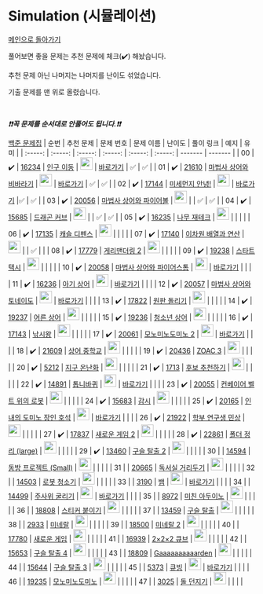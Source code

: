 # Simulation (시뮬레이션)

[메인으로 돌아가기](https://github.com/tony9402/baekjoon)

풀어보면 좋을 문제는 추천 문제에 체크(:heavy_check_mark:) 해놨습니다.

추천 문제 아닌 나머지는 나머지를 난이도 섞었습니다.

기출 문제를 맨 위로 올렸습니다.

<br>

***❗️❗️꼭 문제를 순서대로 안풀어도 됩니다.❗️❗️***

[백준 문제집](https://www.acmicpc.net/workbook/view/6832)
|          순번          |        추천 문제         |        문제 번호         |        문제 이름         |         난이도          |        풀이 링크         |        예지        |        유미        |
| :-----: | :-----: | :-----: | :-----: | :-----: | :-----: | ------- | ------- |
| 00 |  :heavy_check_mark:  | <a href="https://www.acmicpc.net/problem/16234" target="_blank">16234</a> | <a href="https://www.acmicpc.net/problem/16234" target="_blank">인구 이동</a> | <img height="25px" width="25px" src="https://static.solved.ac/tier_small/11.svg"/> | <a href="./../solution/simulation/16234">바로가기</a> | ✅ | ✅ |
| 01 |  :heavy_check_mark:  | <a href="https://www.acmicpc.net/problem/21610" target="_blank">21610</a> | <a href="https://www.acmicpc.net/problem/21610" target="_blank">마법사 상어와 비바라기</a> | <img height="25px" width="25px" src="https://static.solved.ac/tier_small/11.svg"/> | <a href="./../solution/simulation/21610">바로가기</a> | ✅ | ✅ |
| 02 |  :heavy_check_mark:  | <a href="https://www.acmicpc.net/problem/17144" target="_blank">17144</a> | <a href="https://www.acmicpc.net/problem/17144" target="_blank">미세먼지 안녕!</a> | <img height="25px" width="25px" src="https://static.solved.ac/tier_small/12.svg"/> | <a href="./../solution/simulation/17144">바로가기</a> |✅  | ✅ |
| 03 |  :heavy_check_mark:  | <a href="https://www.acmicpc.net/problem/20056" target="_blank">20056</a> | <a href="https://www.acmicpc.net/problem/20056" target="_blank">마법사 상어와 파이어볼</a> | <img height="25px" width="25px" src="https://static.solved.ac/tier_small/12.svg"/> |                      |               ✅       |             ✅        |
| 04 |  :heavy_check_mark:  | <a href="https://www.acmicpc.net/problem/15685" target="_blank">15685</a> | <a href="https://www.acmicpc.net/problem/15685" target="_blank">드래곤 커브</a> | <img height="25px" width="25px" src="https://static.solved.ac/tier_small/12.svg"/> |                      |                    ✅  |             ✅         |
| 05 |  :heavy_check_mark:  | <a href="https://www.acmicpc.net/problem/16235" target="_blank">16235</a> | <a href="https://www.acmicpc.net/problem/16235" target="_blank">나무 재테크</a> | <img height="25px" width="25px" src="https://static.solved.ac/tier_small/12.svg"/> |                      |                      |                      |
| 06 |  :heavy_check_mark:  | <a href="https://www.acmicpc.net/problem/17135" target="_blank">17135</a> | <a href="https://www.acmicpc.net/problem/17135" target="_blank">캐슬 디펜스</a> | <img height="25px" width="25px" src="https://static.solved.ac/tier_small/12.svg"/> |                      |                      |                      |
| 07 |  :heavy_check_mark:  | <a href="https://www.acmicpc.net/problem/17140" target="_blank">17140</a> | <a href="https://www.acmicpc.net/problem/17140" target="_blank">이차원 배열과 연산</a> | <img height="25px" width="25px" src="https://static.solved.ac/tier_small/12.svg"/> |                      |         ✅             |                      |
| 08 |  :heavy_check_mark:  | <a href="https://www.acmicpc.net/problem/17779" target="_blank">17779</a> | <a href="https://www.acmicpc.net/problem/17779" target="_blank">게리맨더링 2</a> | <img height="25px" width="25px" src="https://static.solved.ac/tier_small/12.svg"/> |                      |                      |                      |
| 09 |  :heavy_check_mark:  | <a href="https://www.acmicpc.net/problem/19238" target="_blank">19238</a> | <a href="https://www.acmicpc.net/problem/19238" target="_blank">스타트 택시</a> | <img height="25px" width="25px" src="https://static.solved.ac/tier_small/12.svg"/> |                      |                      |                      |
| 10 |  :heavy_check_mark:  | <a href="https://www.acmicpc.net/problem/20058" target="_blank">20058</a> | <a href="https://www.acmicpc.net/problem/20058" target="_blank">마법사 상어와 파이어스톰</a> | <img height="25px" width="25px" src="https://static.solved.ac/tier_small/12.svg"/> | <a href="./../solution/simulation/20058">바로가기</a> |  |  |
| 11 |  :heavy_check_mark:  | <a href="https://www.acmicpc.net/problem/16236" target="_blank">16236</a> | <a href="https://www.acmicpc.net/problem/16236" target="_blank">아기 상어</a> | <img height="25px" width="25px" src="https://static.solved.ac/tier_small/13.svg"/> | <a href="./../solution/simulation/16236">바로가기</a> |  |  |
| 12 |  :heavy_check_mark:  | <a href="https://www.acmicpc.net/problem/20057" target="_blank">20057</a> | <a href="https://www.acmicpc.net/problem/20057" target="_blank">마법사 상어와 토네이도</a> | <img height="25px" width="25px" src="https://static.solved.ac/tier_small/13.svg"/> | <a href="./../solution/simulation/20057">바로가기</a> |  |  |
| 13 |  :heavy_check_mark:  | <a href="https://www.acmicpc.net/problem/17822" target="_blank">17822</a> | <a href="https://www.acmicpc.net/problem/17822" target="_blank">원판 돌리기</a> | <img height="25px" width="25px" src="https://static.solved.ac/tier_small/13.svg"/> |                      |                      |                      |
| 14 |  :heavy_check_mark:  | <a href="https://www.acmicpc.net/problem/19237" target="_blank">19237</a> | <a href="https://www.acmicpc.net/problem/19237" target="_blank">어른 상어</a> | <img height="25px" width="25px" src="https://static.solved.ac/tier_small/13.svg"/> |                      |                      |                      |
| 15 |  :heavy_check_mark:  | <a href="https://www.acmicpc.net/problem/19236" target="_blank">19236</a> | <a href="https://www.acmicpc.net/problem/19236" target="_blank">청소년 상어</a> | <img height="25px" width="25px" src="https://static.solved.ac/tier_small/14.svg"/> |                      |                      |                      |
| 16 |  :heavy_check_mark:  | <a href="https://www.acmicpc.net/problem/17143" target="_blank">17143</a> | <a href="https://www.acmicpc.net/problem/17143" target="_blank">낚시왕</a> | <img height="25px" width="25px" src="https://static.solved.ac/tier_small/14.svg"/> |                      |                      |                      |
| 17 |  :heavy_check_mark:  | <a href="https://www.acmicpc.net/problem/20061" target="_blank">20061</a> | <a href="https://www.acmicpc.net/problem/20061" target="_blank">모노미노도미노 2</a> | <img height="25px" width="25px" src="https://static.solved.ac/tier_small/14.svg"/> | <a href="./../solution/simulation/20061">바로가기</a> |  |  |
| 18 |  :heavy_check_mark:  | <a href="https://www.acmicpc.net/problem/21609" target="_blank">21609</a> | <a href="https://www.acmicpc.net/problem/21609" target="_blank">상어 중학교</a> | <img height="25px" width="25px" src="https://static.solved.ac/tier_small/14.svg"/> |                      |                      |                      |
| 19 |  :heavy_check_mark:  | <a href="https://www.acmicpc.net/problem/20436" target="_blank">20436</a> | <a href="https://www.acmicpc.net/problem/20436" target="_blank">ZOAC 3</a> | <img height="25px" width="25px" src="https://static.solved.ac/tier_small/7.svg"/> |                      |                      |                      |
| 20 |  :heavy_check_mark:  | <a href="https://www.acmicpc.net/problem/5212" target="_blank">5212</a> | <a href="https://www.acmicpc.net/problem/5212" target="_blank">지구 온난화</a> | <img height="25px" width="25px" src="https://static.solved.ac/tier_small/9.svg"/> |                      |                      |                      |
| 21 |  :heavy_check_mark:  | <a href="https://www.acmicpc.net/problem/1713" target="_blank">1713</a> | <a href="https://www.acmicpc.net/problem/1713" target="_blank">후보 추천하기</a> | <img height="25px" width="25px" src="https://static.solved.ac/tier_small/9.svg"/> |                      |                      |                      |
| 22 |  :heavy_check_mark:  | <a href="https://www.acmicpc.net/problem/14891" target="_blank">14891</a> | <a href="https://www.acmicpc.net/problem/14891" target="_blank">톱니바퀴</a> | <img height="25px" width="25px" src="https://static.solved.ac/tier_small/10.svg"/> | <a href="./../solution/simulation/14891">바로가기</a> |  |  |
| 23 |  :heavy_check_mark:  | <a href="https://www.acmicpc.net/problem/20055" target="_blank">20055</a> | <a href="https://www.acmicpc.net/problem/20055" target="_blank">컨베이어 벨트 위의 로봇</a> | <img height="25px" width="25px" src="https://static.solved.ac/tier_small/11.svg"/> |                      |                      |                      |
| 24 |  :heavy_check_mark:  | <a href="https://www.acmicpc.net/problem/15683" target="_blank">15683</a> | <a href="https://www.acmicpc.net/problem/15683" target="_blank">감시</a> | <img height="25px" width="25px" src="https://static.solved.ac/tier_small/11.svg"/> |                      |                      |                      |
| 25 |  :heavy_check_mark:  | <a href="https://www.acmicpc.net/problem/20165" target="_blank">20165</a> | <a href="https://www.acmicpc.net/problem/20165" target="_blank">인내의 도미노 장인 호석</a> | <img height="25px" width="25px" src="https://static.solved.ac/tier_small/11.svg"/> | <a href="./../solution/simulation/20165">바로가기</a> |  |  |
| 26 |  :heavy_check_mark:  | <a href="https://www.acmicpc.net/problem/21922" target="_blank">21922</a> | <a href="https://www.acmicpc.net/problem/21922" target="_blank">학부 연구생 민상</a> | <img height="25px" width="25px" src="https://static.solved.ac/tier_small/11.svg"/> |                      |                      |                      |
| 27 |  :heavy_check_mark:  | <a href="https://www.acmicpc.net/problem/17837" target="_blank">17837</a> | <a href="https://www.acmicpc.net/problem/17837" target="_blank">새로운 게임 2</a> | <img height="25px" width="25px" src="https://static.solved.ac/tier_small/14.svg"/> |                      |                      |                      |
| 28 |  :heavy_check_mark:  | <a href="https://www.acmicpc.net/problem/22861" target="_blank">22861</a> | <a href="https://www.acmicpc.net/problem/22861" target="_blank">폴더 정리 (large)</a> | <img height="25px" width="25px" src="https://static.solved.ac/tier_small/14.svg"/> |                      |                      |                      |
| 29 |  :heavy_check_mark:  | <a href="https://www.acmicpc.net/problem/13460" target="_blank">13460</a> | <a href="https://www.acmicpc.net/problem/13460" target="_blank">구슬 탈출 2</a> | <img height="25px" width="25px" src="https://static.solved.ac/tier_small/15.svg"/> |                      |                      |                      |
| 30 |                      | <a href="https://www.acmicpc.net/problem/14594" target="_blank">14594</a> | <a href="https://www.acmicpc.net/problem/14594" target="_blank">동방 프로젝트 (Small)</a> | <img height="25px" width="25px" src="https://static.solved.ac/tier_small/8.svg"/> |                      |                      |                      |
| 31 |                      | <a href="https://www.acmicpc.net/problem/20665" target="_blank">20665</a> | <a href="https://www.acmicpc.net/problem/20665" target="_blank">독서실 거리두기</a> | <img height="25px" width="25px" src="https://static.solved.ac/tier_small/11.svg"/> |                      |                      |                      |
| 32 |                      | <a href="https://www.acmicpc.net/problem/14503" target="_blank">14503</a> | <a href="https://www.acmicpc.net/problem/14503" target="_blank">로봇 청소기</a> | <img height="25px" width="25px" src="https://static.solved.ac/tier_small/11.svg"/> |                      |                      |                      |
| 33 |                      | <a href="https://www.acmicpc.net/problem/3190" target="_blank">3190</a> | <a href="https://www.acmicpc.net/problem/3190" target="_blank">뱀</a> | <img height="25px" width="25px" src="https://static.solved.ac/tier_small/11.svg"/> | <a href="./../solution/simulation/3190">바로가기</a> |  |  |
| 34 |                      | <a href="https://www.acmicpc.net/problem/14499" target="_blank">14499</a> | <a href="https://www.acmicpc.net/problem/14499" target="_blank">주사위 굴리기</a> | <img height="25px" width="25px" src="https://static.solved.ac/tier_small/12.svg"/> | <a href="./../solution/simulation/14499">바로가기</a> |  |  |
| 35 |                      | <a href="https://www.acmicpc.net/problem/8972" target="_blank">8972</a> | <a href="https://www.acmicpc.net/problem/8972" target="_blank">미친 아두이노</a> | <img height="25px" width="25px" src="https://static.solved.ac/tier_small/13.svg"/> |                      |                      |                      |
| 36 |                      | <a href="https://www.acmicpc.net/problem/18808" target="_blank">18808</a> | <a href="https://www.acmicpc.net/problem/18808" target="_blank">스티커 붙이기</a> | <img height="25px" width="25px" src="https://static.solved.ac/tier_small/13.svg"/> |                      |                      |                      |
| 37 |                      | <a href="https://www.acmicpc.net/problem/13459" target="_blank">13459</a> | <a href="https://www.acmicpc.net/problem/13459" target="_blank">구슬 탈출</a> | <img height="25px" width="25px" src="https://static.solved.ac/tier_small/14.svg"/> |                      |                      |                      |
| 38 |                      | <a href="https://www.acmicpc.net/problem/2933" target="_blank">2933</a> | <a href="https://www.acmicpc.net/problem/2933" target="_blank">미네랄</a> | <img height="25px" width="25px" src="https://static.solved.ac/tier_small/14.svg"/> |                      |                      |                      |
| 39 |                      | <a href="https://www.acmicpc.net/problem/18500" target="_blank">18500</a> | <a href="https://www.acmicpc.net/problem/18500" target="_blank">미네랄 2</a> | <img height="25px" width="25px" src="https://static.solved.ac/tier_small/14.svg"/> |                      |                      |                      |
| 40 |                      | <a href="https://www.acmicpc.net/problem/17780" target="_blank">17780</a> | <a href="https://www.acmicpc.net/problem/17780" target="_blank">새로운 게임</a> | <img height="25px" width="25px" src="https://static.solved.ac/tier_small/14.svg"/> |                      |                      |                      |
| 41 |                      | <a href="https://www.acmicpc.net/problem/16939" target="_blank">16939</a> | <a href="https://www.acmicpc.net/problem/16939" target="_blank">2×2×2 큐브</a> | <img height="25px" width="25px" src="https://static.solved.ac/tier_small/14.svg"/> |                      |                      |                      |
| 42 |                      | <a href="https://www.acmicpc.net/problem/15653" target="_blank">15653</a> | <a href="https://www.acmicpc.net/problem/15653" target="_blank">구슬 탈출 4</a> | <img height="25px" width="25px" src="https://static.solved.ac/tier_small/15.svg"/> |                      |                      |                      |
| 43 |                      | <a href="https://www.acmicpc.net/problem/18809" target="_blank">18809</a> | <a href="https://www.acmicpc.net/problem/18809" target="_blank">Gaaaaaaaaaarden</a> | <img height="25px" width="25px" src="https://static.solved.ac/tier_small/15.svg"/> |                      |                      |                      |
| 44 |                      | <a href="https://www.acmicpc.net/problem/15644" target="_blank">15644</a> | <a href="https://www.acmicpc.net/problem/15644" target="_blank">구슬 탈출 3</a> | <img height="25px" width="25px" src="https://static.solved.ac/tier_small/15.svg"/> |                      |                      |                      |
| 45 |                      | <a href="https://www.acmicpc.net/problem/5373" target="_blank">5373</a> | <a href="https://www.acmicpc.net/problem/5373" target="_blank">큐빙</a> | <img height="25px" width="25px" src="https://static.solved.ac/tier_small/16.svg"/> | <a href="./../solution/simulation/5373">바로가기</a> |  |  |
| 46 |                      | <a href="https://www.acmicpc.net/problem/19235" target="_blank">19235</a> | <a href="https://www.acmicpc.net/problem/19235" target="_blank">모노미노도미노</a> | <img height="25px" width="25px" src="https://static.solved.ac/tier_small/16.svg"/> |                      |                      |                      |
| 47 |                      | <a href="https://www.acmicpc.net/problem/3025" target="_blank">3025</a> | <a href="https://www.acmicpc.net/problem/3025" target="_blank">돌 던지기</a> | <img height="25px" width="25px" src="https://static.solved.ac/tier_small/17.svg"/> |                      |                      |                      |

